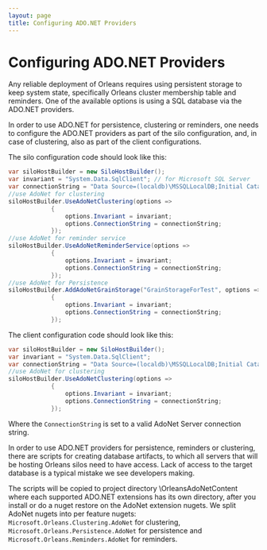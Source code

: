 ```yaml
---
layout: page
title: Configuring ADO.NET Providers
---
```


# Configuring ADO.NET Providers

Any reliable deployment of Orleans requires using persistent storage to keep system state, specifically Orleans cluster membership table and reminders.
One of the available options is using a SQL database via the ADO.NET providers.

In order to use ADO.NET for persistence, clustering or reminders, one needs to configure the ADO.NET providers as part of the silo configuration, and, in case of clustering, also as part of the client configurations.

The silo configuration code should look like this:

``` c#
var siloHostBuilder = new SiloHostBuilder();
var invariant = "System.Data.SqlClient"; // for Microsoft SQL Server
var connectionString = "Data Source=(localdb)\MSSQLLocalDB;Initial Catalog=Orleans;Integrated Security=True;Pooling=False;Max Pool Size=200;Asynchronous Processing=True;MultipleActiveResultSets=True";
//use AdoNet for clustering 
siloHostBuilder.UseAdoNetClustering(options =>
            {
                options.Invariant = invariant;
                options.ConnectionString = connectionString;
            });
//use AdoNet for reminder service
siloHostBuilder.UseAdoNetReminderService(options =>
            {
                options.Invariant = invariant;
                options.ConnectionString = connectionString;
            });
//use AdoNet for Persistence
siloHostBuilder.AddAdoNetGrainStorage("GrainStorageForTest", options =>
            {
                options.Invariant = invariant;
                options.ConnectionString = connectionString;
            });
```

The client configuration code should look like this:

``` c#
var siloHostBuilder = new SiloHostBuilder();
var invariant = "System.Data.SqlClient";
var connectionString = "Data Source=(localdb)\MSSQLLocalDB;Initial Catalog=Orleans;Integrated Security=True;Pooling=False;Max Pool Size=200;Asynchronous Processing=True;MultipleActiveResultSets=True";
//use AdoNet for clustering 
siloHostBuilder.UseAdoNetClustering(options =>
            {
                options.Invariant = invariant;
                options.ConnectionString = connectionString;
            });
```

Where the `ConnectionString` is set to a valid AdoNet Server connection string. 

In order to use ADO.NET providers for persistence, reminders or clustering, there are scripts for creating database artifacts, to which all servers that will be hosting Orleans silos need to have access.
Lack of access to the target database is a typical mistake we see developers making.

The scripts will be copied to project directory \OrleansAdoNetContent where each supported ADO.NET extensions has its own directory, after you install or do a nuget restore on the AdoNet extension nugets. We split AdoNet nugets into per feature nugets:
`Microsoft.Orleans.Clustering.AdoNet` for clustering, `Microsoft.Orleans.Persistence.AdoNet` for persistence and `Microsoft.Orleans.Reminders.AdoNet` for reminders.
